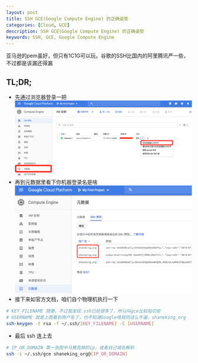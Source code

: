 ```yaml
---
layout: post
title: SSH GCE(Google Compute Engine) 的正确姿势
categories: [Cloud, GCE]
description: SSH GCE(Google Compute Engine) 的正确姿势
keywords: SSH, GCE, Google Compute Engine
---
```



亚马逊的pem虽好，但只有1C1G可以玩。谷歌的SSH比国内的阿里腾讯严一些，不过都是该漏还得漏

## TL;DR;
- 先通过浏览器登录一把
![](/images/posts/2018/07/QQ20180729-220444@2x.png)
- 再到元数据里看下你机器登录名是啥
![](/images/posts/2018/07/QQ20180729-220548@2x.png)
- 接下来如官方文档，咱们自个物理机执行一下
```bash
# KEY_FILENAME 随便，不过我发现.ssh已经很多了，所以叫gce比较贴切些
# USERNAME 就是上图看到用户名了，也不知道Google啥规则这么牛逼，shaneking_org
ssh-keygen -t rsa -f ~/.ssh/[KEY_FILENAME] -C [USERNAME]
```
- 最后 ssh 连上去
```bash
# IP_OR_DOMAIN 第一张图中马赛克掉的ip，或者自己域名解析
ssh -i ~/.ssh/gce shaneking_org@[IP_OR_DOMAIN]
```
